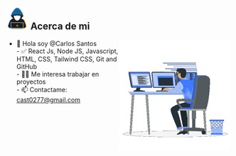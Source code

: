 ## <picture><img src = "https://github.com/0xAbdulKhalid/0xAbdulKhalid/raw/main/assets/mdImages/about_me.gif" width = 50px></picture> **Acerca de mi**

<img align="right" src="https://github.com/0xAbdulKhalid/0xAbdulKhalid/raw/main/assets/mdImages/Right_Side.gif" width = 250px>

- 👋 Hola soy @Carlos Santos<br>- ✅ React Js, Node JS, Javascript, HTML, CSS, Tailwind CSS, Git and GitHub<br>- 🧑‍💻 Me interesa trabajar en proyectos   <br>- 📫 Contactame: cast0277@gmail.com

